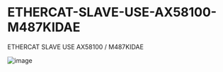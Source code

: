 # ETHERCAT-SLAVE-USE-AX58100-M487KIDAE
ETHERCAT SLAVE USE AX58100 / M487KIDAE


![image](https://github.com/cowboy62/ETHERCAT-SLAVE-USE-AX58100-M487KIDAE/blob/master/AX58100_M487KIDAE.jpg)

